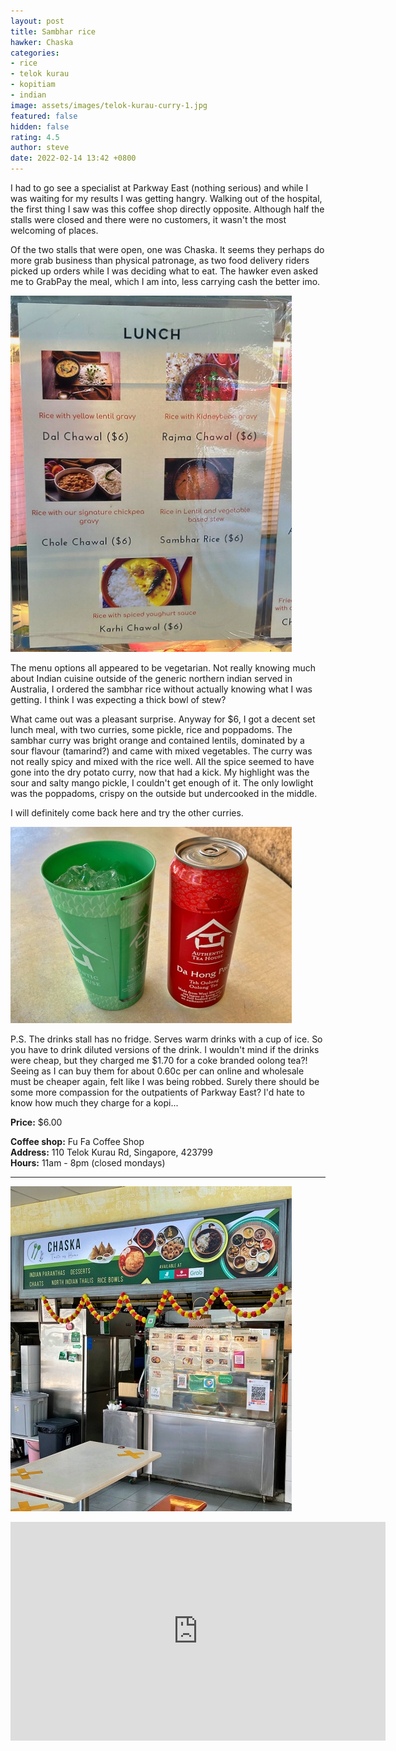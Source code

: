 ```yaml
---
layout: post
title: Sambhar rice
hawker: Chaska
categories:
- rice
- telok kurau
- kopitiam
- indian
image: assets/images/telok-kurau-curry-1.jpg
featured: false
hidden: false
rating: 4.5
author: steve
date: 2022-02-14 13:42 +0800
---
```

I had to go see a specialist at Parkway East (nothing serious) and while I was waiting for my results I was getting hangry. Walking out of the hospital, the first thing I saw was this coffee shop directly opposite. Although half the stalls were closed and there were no customers, it wasn't the most welcoming of places.

Of the two stalls that were open, one was Chaska. It seems they perhaps do more grab business than physical patronage, as two food delivery riders picked up orders while I was deciding what to eat. The hawker even asked me to GrabPay the meal, which I am into, less carrying cash the better imo.

![Chaska lunch options](/assets/images/telok-kurau-curry-3.jpg "Chaksa lunch options")

The menu options all appeared to be vegetarian. Not really knowing much about Indian cuisine outside of the generic northern indian served in Australia, I ordered the sambhar rice without actually knowing what I was getting. I think I was expecting a thick bowl of stew?

What came out was a pleasant surprise. Anyway for $6, I got a decent set lunch meal, with two curries, some pickle, rice and poppadoms. The sambhar curry was bright orange and contained lentils, dominated by a sour flavour (tamarind?) and came with mixed vegetables. The curry was not really spicy and mixed with the rice well. All the spice seemed to have gone into the dry potato curry, now that had a kick. My highlight was the sour and salty mango pickle, I couldn't get enough of it. The only lowlight was the poppadoms, crispy on the outside but undercooked in the middle.

I will definitely come back here and try the other curries.

![Expensive oolong tea](/assets/images/telok-kurau-curry-4.jpg "Expensive oolong tea")

P.S. The drinks stall has no fridge. Serves warm drinks with a cup of ice. So you have to drink diluted versions of the drink. I wouldn't mind if the drinks were cheap, but they charged me $1.70 for a coke branded oolong tea?! Seeing as I can buy them for about 0.60c per can online and wholesale must be cheaper again, felt like I was being robbed. Surely there should be some more compassion for the outpatients of Parkway East? I'd hate to know how much they charge for a kopi...

**Price:** $6.00  

**Coffee shop:** Fu Fa Coffee Shop  
**Address:** 110 Telok Kurau Rd, Singapore, 423799  
**Hours:** 11am - 8pm (closed mondays)

***  

![Chaska hawker stall](/assets/images/telok-kurau-curry-2.jpg "Chaksa hawker stall")

<iframe src="https://www.google.com/maps/embed?pb=!1m18!1m12!1m3!1d3988.767992495726!2d103.90736181439378!3d1.3147192990410974!2m3!1f0!2f0!3f0!3m2!1i1024!2i768!4f13.1!3m3!1m2!1s0x31da1808dbf54809%3A0x8f9708e7b7955294!2sFu%20Fa%20Coffee%20Shop!5e0!3m2!1sen!2ssg!4v1643336917903!5m2!1sen!2ssg" width="600" height="350" style="border:0;" allowfullscreen="" loading="lazy"></iframe>